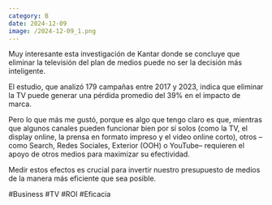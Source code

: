 ```yaml
--- 
category: B 
date: 2024-12-09 
image: /2024-12-09_1.png 
--- 
```


Muy interesante esta investigación de Kantar donde se concluye que eliminar la televisión del plan de medios puede no ser la decisión más inteligente. 

El estudio, que analizó 179 campañas entre 2017 y 2023, indica que eliminar la TV puede generar una pérdida promedio del 39% en el impacto de marca.

Pero lo que más me gustó, porque es algo que tengo claro es que, mientras que algunos canales pueden funcionar bien por sí solos (como la TV, el display online, la prensa en formato impreso y el video online corto), otros –como Search, Redes Sociales, Exterior (OOH) o YouTube– requieren el apoyo de otros medios para maximizar su efectividad.

Medir estos efectos es crucial para invertir nuestro presupuesto de medios de la manera más eficiente que sea posible. 

#Business #TV #ROI #Eficacia